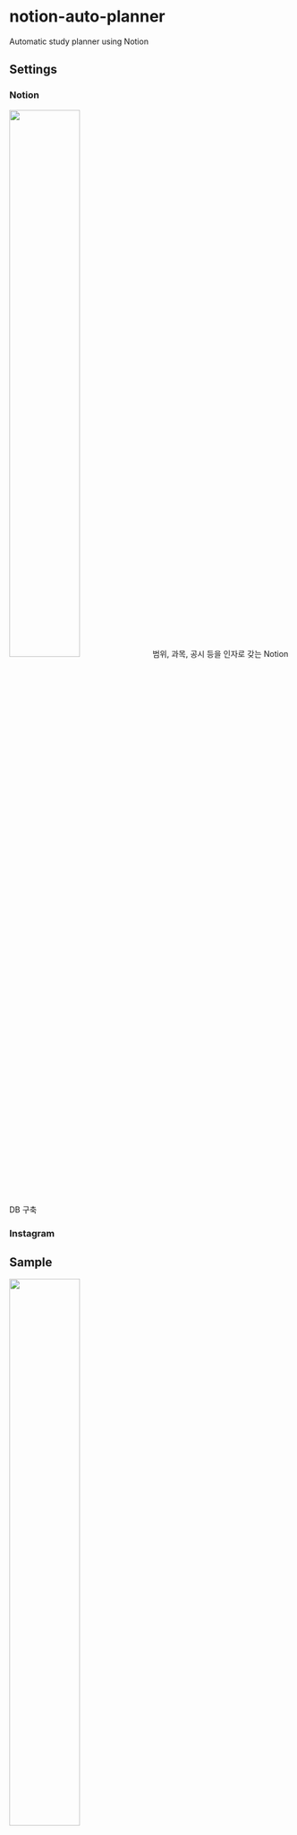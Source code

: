 # notion-auto-planner

Automatic study planner using Notion

## Settings

### Notion

<img src="https://user-images.githubusercontent.com/55339366/206874801-8372fd03-9d25-41a9-bd6f-1b669f45543a.png" width="50%" height="50%">
범위, 과목, 공시 등을 인자로 갖는 Notion DB 구축

### Instagram

## Sample
<img src="https://user-images.githubusercontent.com/55339366/206874749-65d4ad9f-2f11-485e-9e55-471f90b877d1.png" width="50%" height="50%">

## References
- [notion sample template](https://ubiquitous-polka-b43.notion.site/Study-Planner-5ceb48ac502242ab8c68452f9563fd59)
- [notion api reference](https://developers.notion.com/reference/intro)
- [json formatter](https://jsonformatter.curiousconcept.com/#)

## Dependencies
- Notion: 22-06-28
- [PIL](https://github.com/python-pillow/Pillow)
- requests, json
- 

### TODO
---
- auto instagram upload
- add to-do, memos
